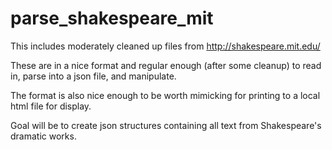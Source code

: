 # parse_shakespeare_mit

This includes moderately cleaned up files from http://shakespeare.mit.edu/ 

These are in a nice format and regular enough (after some cleanup) to read in, parse into a json file, and manipulate.

The format is also nice enough to be worth mimicking for printing to a local html file for display.

Goal will be to create json structures containing all text from Shakespeare's dramatic works.
